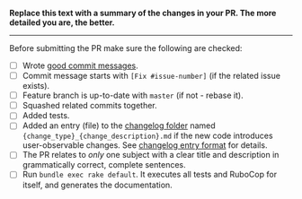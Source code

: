 **Replace this text with a summary of the changes in your PR.
The more detailed you are, the better.**

-----------------

Before submitting the PR make sure the following are checked:

* [ ] Wrote [good commit messages][1].
* [ ] Commit message starts with `[Fix #issue-number]` (if the related issue exists).
* [ ] Feature branch is up-to-date with `master` (if not - rebase it).
* [ ] Squashed related commits together.
* [ ] Added tests.
* [ ] Added an entry (file) to the [changelog folder](https://github.com/rubocop/rubocop-rails/blob/master/changelog/) named `{change_type}_{change_description}.md` if the new code introduces user-observable changes. See [changelog entry format](https://github.com/rubocop/rubocop/blob/master/CONTRIBUTING.md#changelog-entry-format) for details.
* [ ] The PR relates to *only* one subject with a clear title
  and description in grammatically correct, complete sentences.
* [ ] Run `bundle exec rake default`. It executes all tests and RuboCop for itself, and generates the documentation.

[1]: https://chris.beams.io/posts/git-commit/
